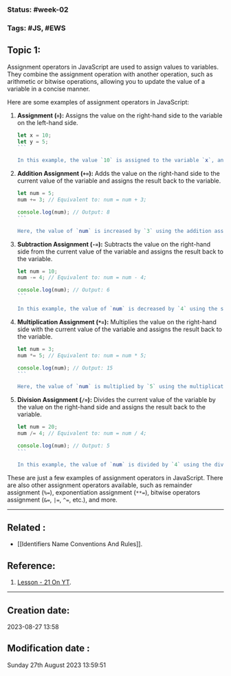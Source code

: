 
### Status: #week-02  

### Tags: #JS, #EWS 

## Topic 1: 

Assignment operators in JavaScript are used to assign values to variables. They combine the assignment operation with another operation, such as arithmetic or bitwise operations, allowing you to update the value of a variable in a concise manner.

Here are some examples of assignment operators in JavaScript:

1. **Assignment (`=`):** Assigns the value on the right-hand side to the variable on the left-hand side.

   ````javascript
   let x = 10;
   let y = 5;
   ```

   In this example, the value `10` is assigned to the variable `x`, and the value `5` is assigned to the variable `y`.

   ````

1. **Addition Assignment (`+=`):** Adds the value on the right-hand side to the current value of the variable and assigns the result back to the variable.

   ````javascript
   let num = 5;
   num += 3; // Equivalent to: num = num + 3;

   console.log(num); // Output: 8
   ```

   Here, the value of `num` is increased by `3` using the addition assignment operator `+=`.

   ````

1. **Subtraction Assignment (`-=`):** Subtracts the value on the right-hand side from the current value of the variable and assigns the result back to the variable.

   ````javascript
   let num = 10;
   num -= 4; // Equivalent to: num = num - 4;

   console.log(num); // Output: 6
   ```

   In this example, the value of `num` is decreased by `4` using the subtraction assignment operator `-=`.

   ````

1. **Multiplication Assignment (`*=`):** Multiplies the value on the right-hand side with the current value of the variable and assigns the result back to the variable.

   ````javascript
   let num = 3;
   num *= 5; // Equivalent to: num = num * 5;

   console.log(num); // Output: 15
   ```

   Here, the value of `num` is multiplied by `5` using the multiplication assignment operator `*=`.

   ````

1. **Division Assignment (`/=`):** Divides the current value of the variable by the value on the right-hand side and assigns the result back to the variable.

   ````javascript
   let num = 20;
   num /= 4; // Equivalent to: num = num / 4;

   console.log(num); // Output: 5
   ```

   In this example, the value of `num` is divided by `4` using the division assignment operator `/=`.

   ````

These are just a few examples of assignment operators in JavaScript. There are also other assignment operators available, such as remainder assignment (`%=`), exponentiation assignment (`**=`), bitwise operators assignment (`&=`, `|=`, `^=`, etc.), and more.


______________________________________________________________________


## Related : 

- [[Identifiers Name Conventions And Rules]].

## Reference: 

1.  [Lesson - 21 On YT](https://www.youtube.com/watch?v=n2BSsnzPr5c).


---

  ## Creation date: 
  
  2023-08-27 13:58 
  
  
   ## Modification date :
   
   Sunday 27th August 2023 13:59:51